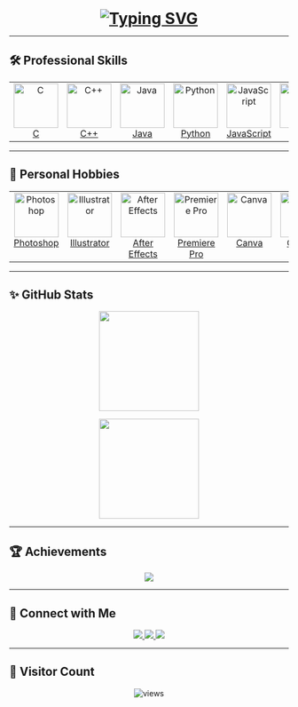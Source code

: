 <!-- README: Lavya Damania -->
<!-- Typing header: ALL CAPS first line, Montserrat Bold, underline via <ins> -->
<h1 align="center" style="margin:0;">
  <a href="https://git.io/typing-svg" style="text-decoration:none;">
    <ins>
      <img
        src="https://readme-typing-svg.demolab.com?size=32&duration=4000&color=00F7FF&center=true&vCenter=true&width=750&font=Montserrat&weight=700&lines=HI+%F0%9F%91%8B%2C+I'M+LAVYA+DAMANIA;Aspiring+Software+Developer;Problem+Solver;Tech+Enthusiast"
        alt="Typing SVG"
      />
    </ins>
  </a>
</h1>

---

## 🛠 Professional Skills
<!-- Uniform icon canvas via explicit width/height on every image -->
<table align="center">
  <tr>
    <td align="center" valign="top" width="110">
      <a href="https://www.cprogramming.com/">
        <div>
          <img src="https://img.icons8.com/color/96/c-programming.png" alt="C" width="80" height="80"><br>
          <span>C</span>
        </div>
      </a>
    </td>
    <td align="center" valign="top" width="110">
      <a href="https://isocpp.org/">
        <div>
          <img src="https://img.icons8.com/color/96/c-plus-plus-logo.png" alt="C++" width="80" height="80"><br>
          <span>C++</span>
        </div>
      </a>
    </td>
    <td align="center" valign="top" width="110">
      <a href="https://www.java.com/">
        <div>
          <img src="https://img.icons8.com/color/96/java-coffee-cup-logo.png" alt="Java" width="80" height="80"><br>
          <span>Java</span>
        </div>
      </a>
    </td>
    <td align="center" valign="top" width="110">
      <a href="https://www.python.org/">
        <div>
          <img src="https://img.icons8.com/color/96/python.png" alt="Python" width="80" height="80"><br>
          <span>Python</span>
        </div>
      </a>
    </td>
    <td align="center" valign="top" width="110">
      <a href="https://developer.mozilla.org/en-US/docs/Web/JavaScript">
        <div>
          <img src="https://img.icons8.com/color/96/javascript.png" alt="JavaScript" width="80" height="80"><br>
          <span>JavaScript</span>
        </div>
      </a>
    </td>
    <td align="center" valign="top" width="110">
      <a href="https://developer.mozilla.org/en-US/docs/Web/HTML">
        <div>
          <img src="https://img.icons8.com/color/96/html-5.png" alt="HTML" width="80" height="80"><br>
          <span>HTML</span>
        </div>
      </a>
    </td>
    <td align="center" valign="top" width="110">
      <a href="https://developer.mozilla.org/en-US/docs/Web/CSS">
        <div>
          <img src="https://img.icons8.com/color/96/css3.png" alt="CSS" width="80" height="80"><br>
          <span>CSS</span>
        </div>
      </a>
    </td>
    <td align="center" valign="top" width="110">
      <a href="https://www.mysql.com/">
        <div>
          <img src="https://img.icons8.com/color/96/mysql-logo.png" alt="MySQL" width="80" height="80"><br>
          <span>MySQL</span>
        </div>
      </a>
    </td>
    <td align="center" valign="top" width="110">
      <a href="https://git-scm.com/">
        <div>
          <img src="https://img.icons8.com/color/96/git.png" alt="Git" width="80" height="80"><br>
          <span>Git</span>
        </div>
      </a>
    </td>
    <td align="center" valign="top" width="110">
      <a href="https://github.com/">
        <div>
          <img src="https://img.icons8.com/ios-glyphs/96/github.png" alt="GitHub" width="80" height="80"><br>
          <span>GitHub</span>
        </div>
      </a>
    </td>
    <td align="center" valign="top" width="110">
      <a href="https://code.visualstudio.com/">
        <div>
          <img src="https://img.icons8.com/color/96/visual-studio-code-2019.png" alt="VS Code" width="80" height="80"><br>
          <span>VS Code</span>
        </div>
      </a>
    </td>
  </tr>
</table>

---

## 🎨 Personal Hobbies
<!-- CapCut uses a reliable SVG; every icon set to 80x80 for identical visual size -->
<table align="center">
  <tr>
    <td align="center" valign="top" width="130">
      <a href="https://www.adobe.com/products/photoshop.html">
        <div>
          <img src="https://img.icons8.com/color/96/adobe-photoshop.png" alt="Photoshop" width="80" height="80"><br>
          <span>Photoshop</span>
        </div>
      </a>
    </td>
    <td align="center" valign="top" width="130">
      <a href="https://www.adobe.com/products/illustrator.html">
        <div>
          <img src="https://img.icons8.com/color/96/adobe-illustrator.png" alt="Illustrator" width="80" height="80"><br>
          <span>Illustrator</span>
        </div>
      </a>
    </td>
    <td align="center" valign="top" width="130">
      <a href="https://www.adobe.com/products/aftereffects.html">
        <div>
          <img src="https://img.icons8.com/color/96/adobe-after-effects.png" alt="After Effects" width="80" height="80"><br>
          <span>After Effects</span>
        </div>
      </a>
    </td>
    <td align="center" valign="top" width="130">
      <a href="https://www.adobe.com/products/premiere.html">
        <div>
          <img src="https://img.icons8.com/color/96/adobe-premiere-pro.png" alt="Premiere Pro" width="80" height="80"><br>
          <span>Premiere Pro</span>
        </div>
      </a>
    </td>
    <td align="center" valign="top" width="130">
      <a href="https://www.canva.com/">
        <div>
          <img src="https://cdn.jsdelivr.net/gh/devicons/devicon/icons/canva/canva-original.svg" alt="Canva" width="80" height="80"><br>
          <span>Canva</span>
        </div>
      </a>
    </td>
    <td align="center" valign="top" width="130">
      <a href="https://www.capcut.com/">
        <div>
          <!-- Reliable CapCut SVG icon -->
          <img src="https://www.vectorlogo.zone/logos/bytedance_capcut/bytedance_capcut-icon.svg" alt="CapCut" width="80" height="80"><br>
          <span>CapCut</span>
        </div>
      </a>
    </td>
  </tr>
</table>

---

## ✨ GitHub Stats
<p align="center">
  <img src="https://github-readme-stats.vercel.app/api?username=lavyadamania&show_icons=true&theme=react&hide_border=true&bg_color=0D1117&title_color=00F7FF&icon_color=00F7FF" height="180em" />
</p>
<p align="center">
  <img src="https://github-readme-streak-stats.herokuapp.com/?user=lavyadamania&theme=react&hide_border=true&background=0D1117&ring=00F7FF&fire=00F7FF" height="180em" />
</p>

---

## 🏆 Achievements
<p align="center">
  <img src="https://github-profile-trophy.vercel.app/?username=lavyadamania&theme=algolia&margin-w=15&margin-h=15&no-frame=true" />
</p>

---

## 🔗 Connect with Me
<p align="center">
  <a href="https://www.linkedin.com/in/lavya-damania-6778472a7/" target="_blank">
    <img src="https://img.shields.io/badge/LinkedIn-0A66C2?style=for-the-badge&logo=linkedin&logoColor=white" />
  </a>
  <a href="https://www.instagram.com/lavya_damania_/" target="_blank">
    <img src="https://img.shields.io/badge/Instagram-E4405F?style=for-the-badge&logo=instagram&logoColor=white" />
  </a>
  <a href="mailto:lavyadamania@gmail.com">
    <img src="https://img.shields.io/badge/Email-D14836?style=for-the-badge&logo=gmail&logoColor=white" />
  </a>
</p>

---

## 👀 Visitor Count
<p align="center">
  <img src="https://komarev.com/ghpvc/?username=lavyadamania&label=Profile%20Views&color=00F7FF&style=for-the-badge" alt="views"/>
</p>
